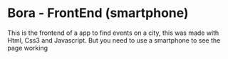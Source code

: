 # Bora - FrontEnd (smartphone)

This is the frontend of a app to find events on a city, this was made with Html, Css3 and Javascript. 
But you need to use a smartphone to see the page working
